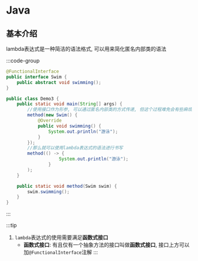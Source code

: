 # Java

## 基本介绍

lambda表达式是一种简洁的语法格式, 可以用来简化匿名内部类的语法

:::code-group
```java [接口]
@FunctionalInterface
public interface Swim {
    public abstract void swimming();
}
```

```java [类]
public class Demo3 {
    public static void main(String[] args) {
        //使用接口作为形参, 可以通过匿名内部类的方式传递, 但这个过程难免会有些麻烦
        method(new Swim() {
            @Override
            public void swimming() {
                System.out.println("游泳");
            }
        });
        //那么就可以使用lambda表达式的语法进行书写
        method(() -> {
                    System.out.println("游泳");
                }
        );
    }

    public static void method(Swim swim) {
        swim.swimming();
    }
}
```
:::

:::tip
1. `lambda`表达式的使用需要满足**函数式接口**
    - **函数式接口**: 有且仅有一个抽象方法的接口叫做**函数式接口**, 接口上方可以加`@FunctionalInterface`注解
:::